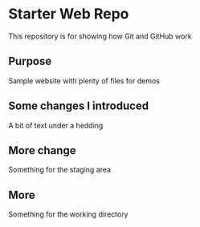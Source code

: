 # Starter Web Repo

This repository is for showing how Git and GitHub work

## Purpose

Sample website with plenty of files for demos

## Some changes I introduced

A bit of text under a hedding

## More change

Something for the staging area

## More

Something for the working directory
